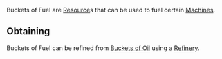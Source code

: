 Buckets of Fuel are [Resource](https://github.com/Slimefun/Slimefun4/wiki/Resources)s that can be used to fuel certain [Machines](https://github.com/Slimefun/Slimefun4/wiki/Electric-Machines).

## Obtaining
Buckets of Fuel can be refined from [Buckets of Oil](https://github.com/Slimefun/Slimefun4/wiki/Bucket-of-Oil) using a [Refinery](https://github.com/Slimefun/Slimefun4/wiki/Refinery).
